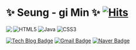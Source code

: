 # ✨ Seung - gi Min ✨  [![Hits](https://hits.seeyoufarm.com/api/count/incr/badge.svg?url=https%3A%2F%2Fgithub.com%2FseunGit&count_bg=%233D4247&title_bg=%23A6A4A4&icon=&icon_color=%23FFFFFF&title=hits&edge_flat=false)](https://hits.seeyoufarm.com)

<img align='left' src="http://mazassumnida.wtf/api/v2/generate_badge?boj=seungit">


![HTML5](https://img.shields.io/badge/HTML5-E34F26.svg?&style=for-the-badge&logo=HTML5&logoColor=white)
![Java](https://img.shields.io/badge/Java-007396.svg?&style=for-the-badge&logo=Java&logoColor=white)
![CSS3](https://img.shields.io/badge/CSS3-1572B6.svg?&style=for-the-badge&logo=CSS3&logoColor=white)


[![Tech Blog Badge](http://img.shields.io/badge/-Tech%20blog-black?style=flat-square&logo=github&link=https://seungit.tistory.com/)](https://seungit.tistory.com/)
[![Gmail Badge](https://img.shields.io/badge/Gmail-d14836?style=flat-square&logo=Gmail&logoColor=white&link=mailto:minsg3669@gmail.com)](mailto:minsg3669@gmail.com)
[![Naver Badge](https://img.shields.io/badge/Naver-03C75A?style=flat-square&logo=Naver&logoColor=white&link=mailto:msg3669@naver.com)](mailto:msg3669@naver.com)

<!--
**seunGit/seunGit** is a ✨ _special_ ✨ repository because its `README.md` (this file) appears on your GitHub profile.

Here are some ideas to get you started:

- 🔭 I’m currently working on ...
- 🌱 I’m currently learning ...
- 👯 I’m looking to collaborate on ...
- 🤔 I’m looking for help with ...
- 💬 Ask me about ...
- 📫 How to reach me: ...
- 😄 Pronouns: ...
- ⚡ Fun fact: ...
-->
